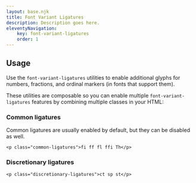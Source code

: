 ```yaml
---
layout: base.njk
title: Font Variant Ligatures
description: Description goes here.
eleventyNavigation:
    key: font-variant-ligatures
    order: 1
---
```


## Usage

Use the `font-variant-ligatures` utilities to enable additional glyphs for numbers, fractions, and ordinal markers (in fonts that support them).

These utilities are composable so you can enable multiple `font-variant-ligatures` features by combining multiple classes in your HTML:

### Common ligatures

Common ligatures are usually enabled by default, but they can be disabled as well.

```
<p class="common-ligatures">fi ff fl ffi Th</p>
```

### Discretionary ligatures

```
<p class="discretionary-ligatures">ct sp st</p>
```
